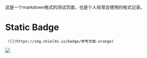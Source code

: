 这是一个markdown格式的测试页面，也是个人经常会使用的格式记录。

# Static Badge
```
 ![](https://img.shields.io/badge/参考页面-orange)
```
 ![](https://img.shields.io/badge/参考页面-orange)